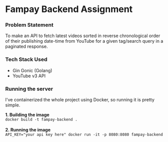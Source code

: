 # Fampay Backend Assignment

### Problem Statement

To make an API to fetch latest videos sorted in reverse chronological order of their publishing date-time from YouTube for a given tag/search query in a paginated response.

### Tech Stack Used

- Gin Gonic (Golang)
- YouTube v3 API

### Running the server
I've containerized the whole project using Docker, so running it is pretty simple. <br />

**1. Building the image** <br />
```docker build -t fampay-backend .``` <br /> <br />
**2. Running the image** <br />
```API_KEY="your api key here" docker run -it -p 8080:8080 fampay-backend```
